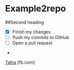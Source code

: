 # Example2repo
##Second heading
-[x] Finish my changes
- [ ] Push my commits to GitHub
- [ ] Open a pull request
- 

[Talha](fb.com/talhanasim)
[fb.com]